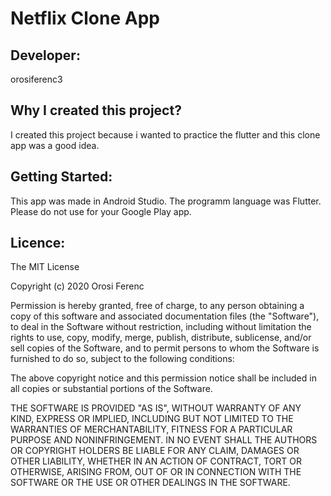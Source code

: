 # Netflix Clone App
## Developer:
orosiferenc3

## Why I created this project?
I created this project because i wanted to practice the flutter and this clone app was a good idea.

## Getting Started:
This app was made in Android Studio. The programm language was Flutter. Please do not use for your Google Play app.

## Licence:
The MIT License

Copyright (c) 2020 Orosi Ferenc

Permission is hereby granted, free of charge, to any person obtaining a copy
of this software and associated documentation files (the "Software"), to deal
in the Software without restriction, including without limitation the rights
to use, copy, modify, merge, publish, distribute, sublicense, and/or sell
copies of the Software, and to permit persons to whom the Software is
furnished to do so, subject to the following conditions:

The above copyright notice and this permission notice shall be included in
all copies or substantial portions of the Software.

THE SOFTWARE IS PROVIDED "AS IS", WITHOUT WARRANTY OF ANY KIND, EXPRESS OR
IMPLIED, INCLUDING BUT NOT LIMITED TO THE WARRANTIES OF MERCHANTABILITY,
FITNESS FOR A PARTICULAR PURPOSE AND NONINFRINGEMENT. IN NO EVENT SHALL THE
AUTHORS OR COPYRIGHT HOLDERS BE LIABLE FOR ANY CLAIM, DAMAGES OR OTHER
LIABILITY, WHETHER IN AN ACTION OF CONTRACT, TORT OR OTHERWISE, ARISING FROM,
OUT OF OR IN CONNECTION WITH THE SOFTWARE OR THE USE OR OTHER DEALINGS IN
THE SOFTWARE.
